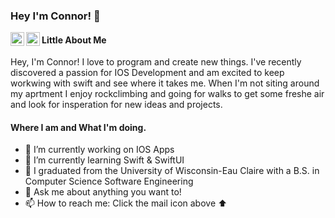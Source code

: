 ### Hey I'm Connor! 👋

<a href="https://www.linkedin.com/in/connor-huffman-7b2523170/">
  <img align="left" alt="LinkedIn" width="22px" src="https://cdn.jsdelivr.net/npm/simple-icons@3.1.0/icons/linkedin.svg" />
</a>
<a href="mailto:connorhuffman16@gmail.com">
  <img align="left" alt="'Gmail" width="22px" src="https://cdn.jsdelivr.net/npm/simple-icons@3.1.0/icons/gmail.svg" />
</a>

#### Little About Me
Hey, I'm Connor! I love to program and create new things. I've recently discovered a passion for IOS Development and am excited to keep workwing with swift and see where it takes me. When I'm not siting around my aprtment I enjoy rockclimbing and going for walks to get some freshe air and look for insperation for new ideas and projects.

#### Where I am and What I'm doing.
- 🔭 I’m currently working on IOS Apps
- 🌱 I’m currently learning Swift & SwiftUI
- 💼 I graduated from the University of Wisconsin-Eau Claire with a B.S. in Computer Science Software Engineering
- 💬 Ask me about anything you want to!
- 📫 How to reach me: Click the mail icon above ⬆️
